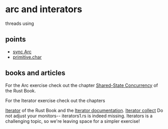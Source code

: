 # arc and interators

threads using

## points

+ [sync Arc](https://doc.rust-lang.org/std/sync/struct.Arc.html)
+ [primitive.char](https://doc.rust-lang.org/std/primitive.char.html)

## books and articles

For the Arc exercise check out the chapter
[Shared-State Concurrency](https://doc.rust-lang.org/book/ch16-03-shared-state.html) of the Rust Book.

For the Iterator exercise check out the chapters

[Iterator](https://doc.rust-lang.org/book/ch13-02-iterators.html) of the Rust Book
and the
[Iterator documentation](https://doc.rust-lang.org/stable/std/iter/).
[Iterator collect](https://doc.rust-lang.org/stable/core/iter/trait.Iterator.html#method.collect)
Do not adjust your monitors-- iterators1.rs is indeed missing. Iterators is a challenging topic, so we're leaving space for a simpler exercise!
